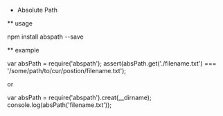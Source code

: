 * Absolute Path

** usage

npm install abspath --save

** example

var absPath = require('abspath');
assert(absPath.get('./filename.txt') === '/some/path/to/cur/postion/filename.txt');

or

var absPath = require('abspath').creat(__dirname);
console.log(absPath('filename.txt'));